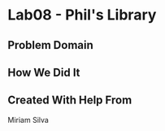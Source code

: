 # Lab08 - Phil's Library

## Problem Domain


## How We Did It


## Created With Help From
Miriam Silva

